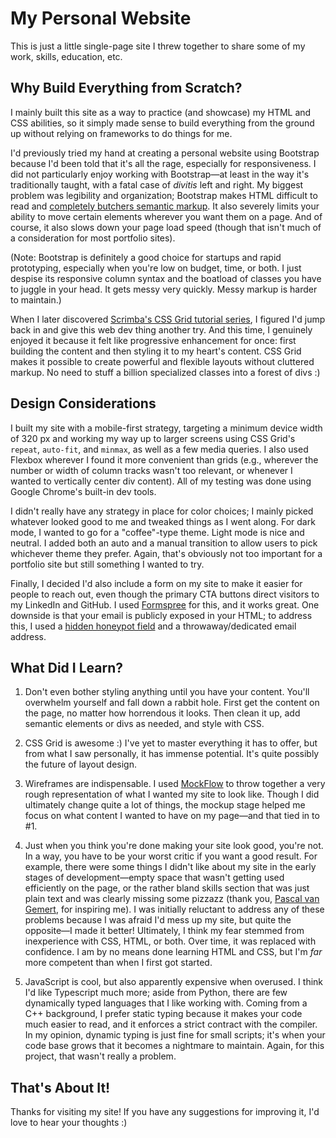 # My Personal Website

This is just a little single-page site I threw together to share some of my work, skills, education, etc.

## Why Build Everything from Scratch?

I mainly built this site as a way to practice (and showcase) my HTML and CSS abilities, so it simply made sense to build everything from the ground up without relying on frameworks to do things for me.

I'd previously tried my hand at creating a personal website using Bootstrap because I'd been told that it's all the rage, especially for responsiveness. I did not particularly enjoy working with Bootstrap—at least in the way it's traditionally taught, with a fatal case of *divitis* left and right. My biggest problem was legibility and organization; Bootstrap makes HTML difficult to read and [completely butchers semantic markup](https://coderwall.com/p/wixovg/bootstrap-without-all-the-debt). It also severely limits your ability to move certain elements wherever you want them on a page. And of course, it also slows down your page load speed (though that isn't much of a consideration for most portfolio sites).

(Note: Bootstrap is definitely a good choice for startups and rapid prototyping, especially when you're low on budget, time, or both. I just despise its responsive column syntax and the boatload of classes you have to juggle in your head. It gets messy very quickly. Messy markup is harder to maintain.)

When I later discovered [Scrimba's CSS Grid tutorial series](https://scrimba.com/g/gR8PTE), I figured I'd jump back in and give this web dev thing another try. And this time, I genuinely enjoyed it because it felt like progressive enhancement for once: first building the content and then styling it to my heart's content. CSS Grid makes it possible to create powerful and flexible layouts without cluttered markup. No need to stuff a billion specialized classes into a forest of divs :)

## Design Considerations

I built my site with a mobile-first strategy, targeting a minimum device width of 320 px and working my way up to larger screens using CSS Grid's `repeat`, `auto-fit`, and `minmax`, as well as a few media queries. I also used Flexbox wherever I found it more convenient than grids (e.g., wherever the number or width of column tracks wasn't too relevant, or whenever I wanted to vertically center div content). All of my testing was done using Google Chrome's built-in dev tools.

I didn't really have any strategy in place for color choices; I mainly picked whatever looked good to me and tweaked things as I went along. For dark mode, I wanted to go for a "coffee"-type theme. Light mode is nice and neutral. I added both an auto and a manual transition to allow users to pick whichever theme they prefer. Again, that's obviously not too important for a portfolio site but still something I wanted to try.

Finally, I decided I'd also include a form on my site to make it easier for people to reach out, even though the primary CTA buttons direct visitors to my LinkedIn and GitHub. I used [Formspree](https://github.com/formspree/formspree) for this, and it works great. One downside is that your email is publicly exposed in your HTML; to address this, I used a [hidden honeypot field](https://help.formspree.io/hc/en-us/articles/360013580813-Honeypot-spam-filtering) and a throwaway/dedicated email address.

## What Did I Learn?

1. Don't even bother styling anything until you have your content. You'll overwhelm yourself and fall down a rabbit hole. First get the content on the page, no matter how horrendous it looks. Then clean it up, add semantic elements or divs as needed, and style with CSS.

2. CSS Grid is awesome :) I've yet to master everything it has to offer, but from what I saw personally, it has immense potential. It's quite possibly the future of layout design.

3. Wireframes are indispensable. I used [MockFlow](https://www.mockflow.com/) to throw together a very rough representation of what I wanted my site to look like. Though I did ultimately change quite a lot of things, the mockup stage helped me focus on what content I wanted to have on my page—and that tied in to #1.

4. Just when you think you're done making your site look good, you're not. In a way, you have to be your worst critic if you want a good result. For example, there were some things I didn't like about my site in the early stages of development—empty space that wasn't getting used efficiently on the page, or the rather bland skills section that was just plain text and was clearly missing some pizzazz (thank you, [Pascal van Gemert](http://www.pascalvangemert.nl/), for inspiring me). I was initially reluctant to address any of these problems because I was afraid I'd mess up my site, but quite the opposite—I made it better! Ultimately, I think my fear stemmed from inexperience with CSS, HTML, or both. Over time, it was replaced with confidence. I am by no means done learning HTML and CSS, but I'm *far* more competent than when I first got started.

5. JavaScript is cool, but also apparently expensive when overused. I think I'd like Typescript much more; aside from Python, there are few dynamically typed languages that I like working with. Coming from a C++ background, I prefer static typing because it makes your code much easier to read, and it enforces a strict contract with the compiler. In my opinion, dynamic typing is just fine for small scripts; it's when your code base grows that it becomes a nightmare to maintain. Again, for this project, that wasn't really a problem.

## That's About It!

Thanks for visiting my site! If you have any suggestions for improving it, I'd love to hear your thoughts :)